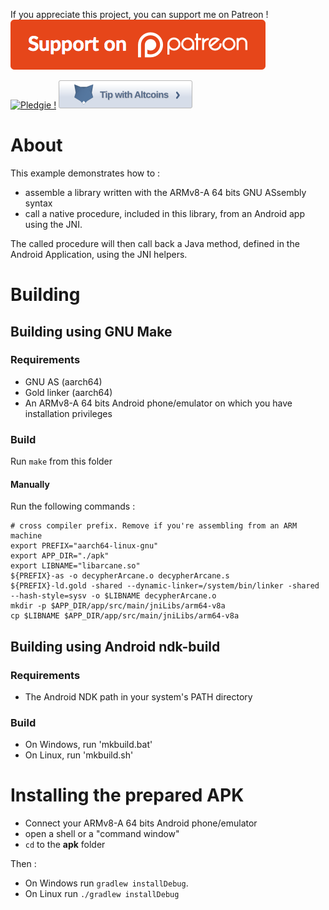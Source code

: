 If you appreciate this project, you can support me on Patreon !
[![Patreon !](https://raw.githubusercontent.com/Miouyouyou/RockMyy/master/.img/button-patreon.png)](https://www.patreon.com/Miouyouyou)

[![Pledgie !](https://pledgie.com/campaigns/32702.png)](https://pledgie.com/campaigns/32702)
[![Tip with Altcoins](https://raw.githubusercontent.com/Miouyouyou/Shapeshift-Tip-button/9e13666e9d0ecc68982fdfdf3625cd24dd2fb789/Tip-with-altcoin.png)](https://shapeshift.io/shifty.html?destination=16zwQUkG29D49G6C7pzch18HjfJqMXFNrW&output=BTC)

# About

This example demonstrates how to :

* assemble a library written with the ARMv8-A 64 bits GNU ASsembly syntax
* call a native procedure, included in this library, from an Android
app using the JNI.

The called procedure will then call back a Java method, defined in the
Android Application, using the JNI helpers.

# Building
## Building using GNU Make

### Requirements

* GNU AS (aarch64)
* Gold linker (aarch64)
* An ARMv8-A 64 bits Android phone/emulator on which you have installation privileges

### Build

Run `make` from this folder

#### Manually

Run the following commands :

```
# cross compiler prefix. Remove if you're assembling from an ARM machine
export PREFIX="aarch64-linux-gnu"
export APP_DIR="./apk"
export LIBNAME="libarcane.so"
${PREFIX}-as -o decypherArcane.o decypherArcane.s
${PREFIX}-ld.gold -shared --dynamic-linker=/system/bin/linker -shared --hash-style=sysv -o $LIBNAME decypherArcane.o
mkdir -p $APP_DIR/app/src/main/jniLibs/arm64-v8a
cp $LIBNAME $APP_DIR/app/src/main/jniLibs/arm64-v8a
```

## Building using Android ndk-build

### Requirements

* The Android NDK path in your system's PATH directory

### Build

* On Windows, run 'mkbuild.bat'
* On Linux, run 'mkbuild.sh'

# Installing the prepared APK

* Connect your ARMv8-A 64 bits Android phone/emulator
* open a shell or a "command window"
* `cd` to the **apk** folder

Then :
* On Windows run `gradlew installDebug`.
* On Linux run `./gradlew installDebug`

